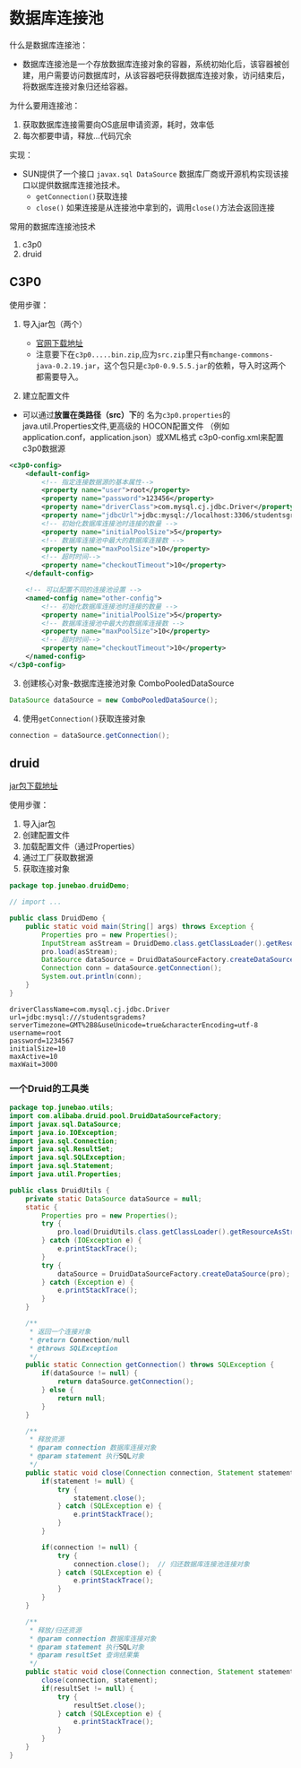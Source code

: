 # 数据库连接池

什么是数据库连接池：

* 数据库连接池是一个存放数据库连接对象的容器，系统初始化后，该容器被创建，用户需要访问数据库时，从该容器吧获得数据库连接对象，访问结束后，将数据库连接对象归还给容器。

为什么要用连接池：  

1. 获取数据库连接需要向OS底层申请资源，耗时，效率低
2. 每次都要申请，释放...代码冗余

实现：

* SUN提供了一个接口 `javax.sql DataSource` 数据库厂商或开源机构实现该接口以提供数据库连接池技术。  
  * `getConnection()`获取连接
  * `close()` 如果连接是从连接池中拿到的，调用`close()`方法会返回连接

常用的数据库连接池技术

1. c3p0
2. druid

## C3P0

使用步骤：

1. 导入jar包（两个）

   * [官网下载地址](https://sourceforge.net/projects/c3p0/)  
   * 注意要下在`c3p0.....bin.zip`,应为`src.zip`里只有`mchange-commons-java-0.2.19.jar`，这个包只是`c3p0-0.9.5.5.jar`的依赖，导入时这两个都需要导入。


2. 建立配置文件

* 可以通过**放置在类路径（src）下**的 名为`c3p0.properties`的java.util.Properties文件,更高级的 HOCON配置文件 （例如application.conf，application.json）或XML格式 c3p0-config.xml来配置c3p0数据源

```xml
<c3p0-config>
    <default-config>
        <!-- 指定连接数据源的基本属性-->
        <property name="user">root</property>
        <property name="password">123456</property>
        <property name="driverClass">com.mysql.cj.jdbc.Driver</property>
        <property name="jdbcUrl">jdbc:mysql://localhost:3306/studentsgradems</property>
        <!-- 初始化数据库连接池时连接的数量 -->
        <property name="initialPoolSize">5</property>
        <!-- 数据库连接池中最大的数据库连接数 -->
        <property name="maxPoolSize">10</property>
        <!-- 超时时间-->
        <property name="checkoutTimeout">10</property>
    </default-config>

    <!-- 可以配置不同的连接池设置 -->
    <named-config name="other-config">
        <!-- 初始化数据库连接池时连接的数量 -->
        <property name="initialPoolSize">5</property>
        <!-- 数据库连接池中最大的数据库连接数 -->
        <property name="maxPoolSize">10</property>
        <!-- 超时时间-->
        <property name="checkoutTimeout">10</property>
    </named-config>
</c3p0-config>
```

3. 创建核心对象-数据库连接池对象 ComboPooledDataSource

```java
DataSource dataSource = new ComboPooledDataSource();
```

4. 使用`getConnection()`获取连接对象

```java
connection = dataSource.getConnection();
```

## druid

[jar包下载地址](http://repo1.maven.org/maven2/com/alibaba/druid/)

使用步骤：

1. 导入jar包
2. 创建配置文件
3. 加载配置文件（通过Properties）
4. 通过工厂获取数据源
5. 获取连接对象

```java
package top.junebao.druidDemo;

// import ...

public class DruidDemo {
    public static void main(String[] args) throws Exception {
        Properties pro = new Properties();
        InputStream asStream = DruidDemo.class.getClassLoader().getResourceAsStream("druid.properties");
        pro.load(asStream);
        DataSource dataSource = DruidDataSourceFactory.createDataSource(pro);
        Connection conn = dataSource.getConnection();
        System.out.println(conn);
    }
}
```

```properties
driverClassName=com.mysql.cj.jdbc.Driver
url=jdbc:mysql:///studentsgradems?serverTimezone=GMT%2B8&useUnicode=true&characterEncoding=utf-8
username=root
password=1234567
initialSize=10
maxActive=10
maxWait=3000
```

### 一个Druid的工具类

```java
package top.junebao.utils;
import com.alibaba.druid.pool.DruidDataSourceFactory;
import javax.sql.DataSource;
import java.io.IOException;
import java.sql.Connection;
import java.sql.ResultSet;
import java.sql.SQLException;
import java.sql.Statement;
import java.util.Properties;

public class DruidUtils {
    private static DataSource dataSource = null;
    static {
        Properties pro = new Properties();
        try {
            pro.load(DruidUtils.class.getClassLoader().getResourceAsStream("druid.properties"));
        } catch (IOException e) {
            e.printStackTrace();
        }
        try {
            dataSource = DruidDataSourceFactory.createDataSource(pro);
        } catch (Exception e) {
            e.printStackTrace();
        }
    }

    /**
     * 返回一个连接对象
     * @return Connection/null
     * @throws SQLException
     */
    public static Connection getConnection() throws SQLException {
        if(dataSource != null) {
            return dataSource.getConnection();
        } else {
            return null;
        }
    }

    /**
     * 释放资源
     * @param connection 数据库连接对象
     * @param statement 执行SQL对象
     */
    public static void close(Connection connection, Statement statement) {
        if(statement != null) {
            try {
                statement.close();
            } catch (SQLException e) {
                e.printStackTrace();
            }
        }

        if(connection != null) {
            try {
                connection.close();  // 归还数据库连接池连接对象
            } catch (SQLException e) {
                e.printStackTrace();
            }
        }
    }

    /**
     * 释放/归还资源
     * @param connection 数据库连接对象
     * @param statement 执行SQL对象
     * @param resultSet 查询结果集
     */
    public static void close(Connection connection, Statement statement, ResultSet resultSet) {
        close(connection, statement);
        if(resultSet != null) {
            try {
                resultSet.close();
            } catch (SQLException e) {
                e.printStackTrace();
            }
        }
    }
}

```